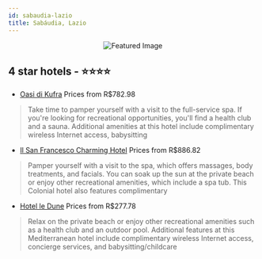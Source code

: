```yaml
---
id: sabaudia-lazio
title: Sabáudia, Lazio
---
```


<center><img src="https://i.travelapi.com/hotels/2000000/1150000/1146800/1146727/261f99cc_z.jpg" alt="Featured Image" /></center>


##  4 star hotels - ⭐️⭐️⭐️⭐️

-    [Oasi di Kufra](https://www.hurb.com/br/hotels/sabaudia/oasi-di-kufra-JNP-JP139651?cmp=18055) Prices from R$782.98
   > Take time to pamper yourself with a visit to the full-service spa. If you're looking for recreational opportunities, you'll find a health club and a sauna. Additional amenities at this hotel include complimentary wireless Internet access, babysitting
-    [Il San Francesco Charming Hotel](https://www.hurb.com/br/hotels/sabaudia/il-san-francesco-charming-hotel-JNP-JP208276?cmp=18055) Prices from R$886.82
   > Pamper yourself with a visit to the spa, which offers massages, body treatments, and facials. You can soak up the sun at the private beach or enjoy other recreational amenities, which include a spa tub. This Colonial hotel also features complimentary
-    [Hotel le Dune](https://www.hurb.com/br/hotels/sabaudia/hotel-le-dune-JNP-JP274666?cmp=18055) Prices from R$277.78
   > Relax on the private beach or enjoy other recreational amenities such as a health club and an outdoor pool. Additional features at this Mediterranean hotel include complimentary wireless Internet access, concierge services, and babysitting/childcare 
